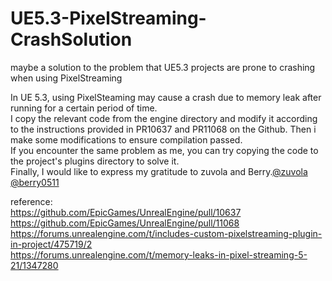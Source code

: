# UE5.3-PixelStreaming-CrashSolution
maybe a solution to the problem that UE5.3 projects are prone to crashing when using PixelStreaming

In UE 5.3, using PixelSteaming may cause a crash due to memory leak after running for a certain period of time.  
I copy the relevant code from the engine directory and modify it according to the instructions provided in PR10637 and PR11068 on the Github.
Then i make some modifications to ensure compilation passed.  
If you encounter the same problem as me, you can try copying the code to the project's plugins directory to solve it.  
Finally, I would like to express my gratitude to zuvola and Berry.[@zuvola](https://github.com/zuvola) [@berry0511](https://github.com/berry0511)

reference:  
https://github.com/EpicGames/UnrealEngine/pull/10637  
https://github.com/EpicGames/UnrealEngine/pull/11068  
https://forums.unrealengine.com/t/includes-custom-pixelstreaming-plugin-in-project/475719/2  
https://forums.unrealengine.com/t/memory-leaks-in-pixel-streaming-5-21/1347280
